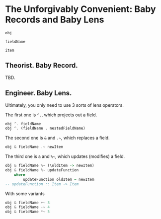 # The Unforgivably Convenient: Baby Records and Baby Lens

`obj`

`fieldName`

`item`

## Theorist. Baby Record.

TBD.

## Engineer. Baby Lens.

Ultimately, you only need to use 3 sorts of lens operators.

The first one is `^.`, which projects out a field.

```haskell
obj ^. fieldName
obj ^. (fieldName . nestedFieldName)
```

The second one is `&` and `.~`, which replaces a field.

```haskell
obj & fieldName .~ newItem
```

The third one is `&` and `%~`, which updates (modifies) a field.

```haskell
obj & fieldName %~ (\oldItem -> newItem)
obj & fieldName %~ updateFunction
	where
		updateFunction oldItem = newItem
-- updateFunction :: Item -> Item
```

With some variants

```haskell
obj & fieldName +~ 3
obj & fieldName -~ 4
obj & fieldName *~ 5
```

